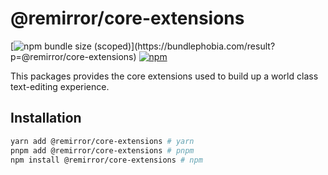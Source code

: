 # @remirror/core-extensions

[![npm bundle size (scoped)](https://img.shields.io/bundlephobia/minzip/@remirror/core-extensions.svg?)](https://bundlephobia.com/result?p=@remirror/core-extensions)
[![npm](https://img.shields.io/npm/dm/@remirror/core-extensions.svg?&logo=npm)](https://www.npmjs.com/package/@remirror/core-extensions)

This packages provides the core extensions used to build up a world class text-editing experience.

## Installation

```bash
yarn add @remirror/core-extensions # yarn
pnpm add @remirror/core-extensions # pnpm
npm install @remirror/core-extensions # npm
```
